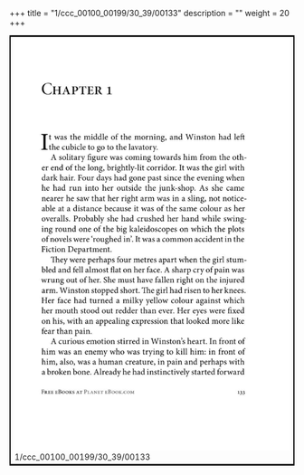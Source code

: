 +++
title = "1/ccc_00100_00199/30_39/00133"
description = ""
weight = 20
+++

<table style="border:2px solid black;max-width:800px;max-height:800px;" 
><tr><td>
<img class="center-fit-jpg"
src="/jpg_/out_jpg_1984__133.jpg">
1/ccc_00100_00199/30_39/00133
</img></td></tr></table>
